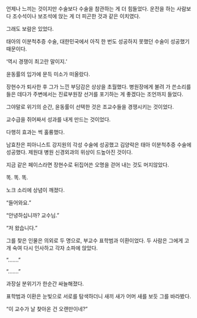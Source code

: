 언제나 느끼는 것이지만 수술보다 수술을 참관하는 게 더 힘들었다. 운전을 하는 사람보다 조수석이나 보조석에 앉는 게 더 피곤한 것과 같은 이치였다.

그래도 보람은 있었다.

태아의 이분척추증 수술, 대한민국에서 아직 한 번도 성공하지 못했던 수술이 성공했기 때문이다.

‘역시 경쟁이 최고란 말이지.’

윤동률의 입가에 문득 미소가 떠올랐다.

장현수가 퇴사한 후 그가 느낀 부담감은 상상을 초월했다. 병원장에게 불려 가 쓴소리를 들은 데다가 주변에서는 진료부원장 선거를 포기하는 게 좋겠다는 조언까지 들었다.

그야말로 위기의 순간, 윤동률이 선택한 것은 조교수들을 경쟁시키는 것이었다.

교수급을 쥐어짜서 성과를 내게 만드는 것이었다.

다행히 효과는 썩 훌륭했다.

남효찬은 피아니스트 강지원의 각성 수술에 성공했고 김양락은 태아 이분척추증 수술에 성공했다. 제원대 병원 신경외과의 위상이 드높아진 것이다.

지금 같은 페이스라면 장현수로 뒤집어쓴 오명을 걷어 내는 것도 머지않았다.

똑. 똑. 똑.

노크 소리에 상념이 깨졌다.

“들어와요.”

“안녕하십니까? 교수님.”

“저 왔습니다.”

그를 찾은 인물은 의외로 두 명으로, 부교수 표학범과 이환이었다. 두 사람은 그에게 고개 숙여 다시 인사하고 각자 소파에 앉았다.

“…….”

“…….”

과장실 분위기가 한순간 싸늘해졌다.

표학범과 이환은 눈빛으로 서로를 탐색하더니 새끼 새가 어머 새를 보듯 그를 바라봤다.

“이 교수가 날 찾아온 건 오랜만이네?”